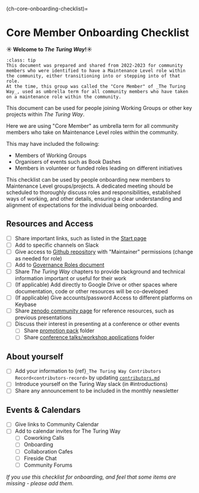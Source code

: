 (ch-core-onboarding-checklist)=
# Core Member Onboarding Checklist

**☀️ Welcome to *The Turing Way*!☀️**

```{admonition} Note
:class: tip
This document was prepared and shared from 2022-2023 for community members who were identified to have a Maintenance Level role within the community, either transitioning into or stepping into of that role.
At the time, this group was called the "Core Member" of _The Turing Way_, used as umbrella term for all community members who have taken on a maintenance role within the community.
```

This document can be used for people joining Working Groups or other key projects within _The Turing Way_. 

Here we are using "Core Member" as umbrella term for all community members who take on Maintenance Level roles within the community.

This may have included the following:
- Members of Working Groups
- Organisers of events such as Book Dashes
- Members in volunteer or funded roles leading on different initiatives

This checklist can be used by people onboarding new members to Maintenance Level groups/projects.
A dedicated meeting should be scheduled to thoroughly discuss roles and responsibilities, established ways of working, and other details, ensuring a clear understanding and alignment of expectations for the individual being onboarded.

## Resources and Access

- [ ] Share important links, such as listed in the [Start page](https://the-turing-way.start.page/)
- [ ] Add to specific channels on Slack
- [ ] Give access to [Github repository](https://github.com/alan-turing-institute/the-turing-way) with "Maintainer" permissions (change as needed for role)
- [ ] Add to [Governance Roles document](https://github.com/the-turing-way/the-turing-way/blob/main/GOVERNANCE_ROLES.md)
- [ ] Share _The Turing Way_ chapters to provide background and technical information important or useful for their work
- [ ] (If applicable) Add directly to Google Drive or other spaces where documentation, code or other resources will be co-developed
- [ ] (If applicable) Give accounts/password Access to different platforms on Keybase
- [ ] Share [zenodo community page](https://zenodo.org/communities/the-turing-way/?page=1&size=20) for reference resources, such as previous presentations
- [ ] Discuss their interest in presenting at a conference or other events
    - [ ] Share [promotion pack](https://drive.google.com/drive/u/1/folders/1mzGmbJkPnP5q1goQesxDc_E5zAPL0eTF) folder
    - [ ] Share [conference talks/workshop applications](https://drive.google.com/drive/u/0/folders/1eNHq9sXq6Z8Q5Ep0MzNS0GsB3FKgTi3E) folder

## About yourself

- [ ] Add your information to {ref}`_The Turing Way Contributors Record<contributors-record>` by updating [`contributors.md`](https://github.com/the-turing-way/the-turing-way/blob/main/contributors.md)
- [ ] Introduce yourself on the Turing Way slack (in #introductions)
- [ ] Share any announcement to be included in the monthly newsletter

## Events & Calendars

- [ ] Give links to Community Calendar
- [ ] Add to calendar invites for The Turing Way
    - [ ] Coworking Calls
    - [ ] Onboarding
    - [ ] Collaboration Cafes
    - [ ] Fireside Chat
    - [ ] Community Forums

*If you use this checklist for onboarding, and feel that some items are missing - please add them.*
